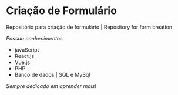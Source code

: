 # Criação de Formulário
Repositório para criação de formulário | Repository for form creation

*Possuo conhecimentos*
- javaScript
- React.js
- Vue.js
- PHP
- Banco de dados | SQL e MySql

*Sempre dedicado em aprender mais!*
